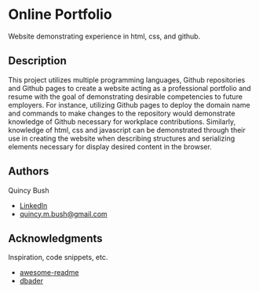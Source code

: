 # Online Portfolio 

 Website demonstrating experience in html, css, and github.

## Description
This project utilizes multiple programming languages, Github repositories and Github pages to create a website acting as a professional portfolio and resume with the goal of demonstrating desirable competencies to future employers. For instance, utilizing Github pages to deploy the domain name and commands to make changes to the repository would demonstrate knowledge of Github necessary for workplace contributions. Similarly, knowledge of html, css and javascript can be demonstrated through their use in creating the website when describing structures and serializing elements necessary for display desired content in the browser.



## Authors

Quincy Bush


 * [LinkedIn](https://www.linkedin.com/in/quincy-bush/)
 * [quincy.m.bush@gmail.com](quincy.m.bush@gmail.com)



## Acknowledgments

Inspiration, code snippets, etc.
* [awesome-readme](https://github.com/matiassingers/awesome-readme)
* [dbader](https://github.com/dbader/readme-template)

